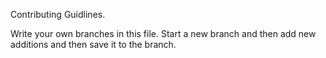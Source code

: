 Contributing Guidlines.

Write your own branches in this file. Start a new branch and then add new additions and then save it to the branch.
